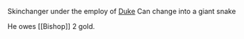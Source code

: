 Skinchanger under the employ of [Duke](Duke's%20Organisation.md)
Can change into a giant snake

He owes [[Bishop]] 2 gold.